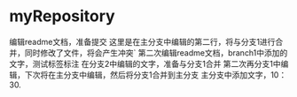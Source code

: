 # myRepository
编辑readme文档，准备提交
这里是在主分支中编辑的第二行，将与分支1进行合并，同时修改了文件，将会产生冲突`
第二次编辑readme文档，branch1中添加的文字，测试标签标注
在分支2中编辑的文字，准备与分支1合并
第二次再分支1中编辑，下次将在主分支中编辑，然后将分支1合并到主分支
主分支中添加文字，10：30.
